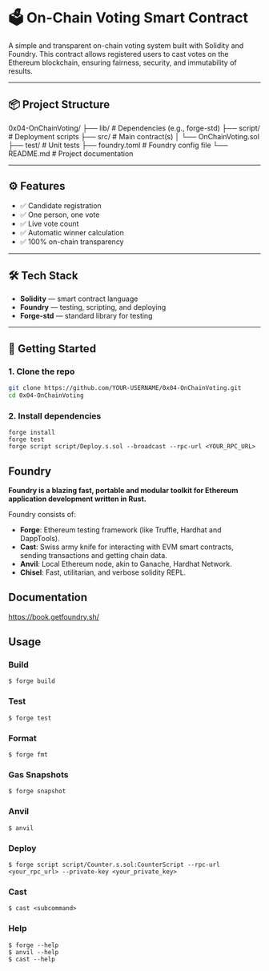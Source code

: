 # 🗳️ On-Chain Voting Smart Contract

A simple and transparent on-chain voting system built with Solidity and Foundry. This contract allows registered users to cast votes on the Ethereum blockchain, ensuring fairness, security, and immutability of results.

---

## 📦 Project Structure
0x04-OnChainVoting/ ├── lib/ # Dependencies (e.g., forge-std) ├── script/ # Deployment scripts ├── src/ # Main contract(s) │ └── OnChainVoting.sol ├── test/ # Unit tests ├── foundry.toml # Foundry config file └── README.md # Project documentation

---

## ⚙️ Features

- ✅ Candidate registration
- ✅ One person, one vote
- ✅ Live vote count
- ✅ Automatic winner calculation
- ✅ 100% on-chain transparency

---

## 🛠️ Tech Stack

- **Solidity** — smart contract language  
- **Foundry** — testing, scripting, and deploying  
- **Forge-std** — standard library for testing

---

## 🚀 Getting Started

### 1. Clone the repo

```bash
git clone https://github.com/YOUR-USERNAME/0x04-OnChainVoting.git
cd 0x04-OnChainVoting
```
### 2. Install dependencies

```
forge install
forge test
forge script script/Deploy.s.sol --broadcast --rpc-url <YOUR_RPC_URL>

```

## Foundry

**Foundry is a blazing fast, portable and modular toolkit for Ethereum application development written in Rust.**

Foundry consists of:

-   **Forge**: Ethereum testing framework (like Truffle, Hardhat and DappTools).
-   **Cast**: Swiss army knife for interacting with EVM smart contracts, sending transactions and getting chain data.
-   **Anvil**: Local Ethereum node, akin to Ganache, Hardhat Network.
-   **Chisel**: Fast, utilitarian, and verbose solidity REPL.

## Documentation

https://book.getfoundry.sh/

## Usage

### Build

```shell
$ forge build
```

### Test

```shell
$ forge test
```

### Format

```shell
$ forge fmt
```

### Gas Snapshots

```shell
$ forge snapshot
```

### Anvil

```shell
$ anvil
```

### Deploy

```shell
$ forge script script/Counter.s.sol:CounterScript --rpc-url <your_rpc_url> --private-key <your_private_key>
```

### Cast

```shell
$ cast <subcommand>
```

### Help

```shell
$ forge --help
$ anvil --help
$ cast --help
```
